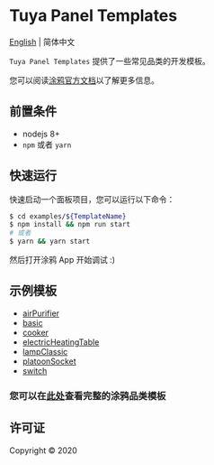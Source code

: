 # Tuya Panel Templates

[English](./README.md) | 简体中文

`Tuya Panel Templates` 提供了一些常见品类的开发模板。

您可以阅读[涂鸦官方文档](https://developer.tuya.com/cn/docs/iot)以了解更多信息。

## 前置条件

- nodejs 8+
- `npm` 或者 `yarn`

## 快速运行

快速启动一个面板项目，您可以运行以下命令：

```bash
$ cd examples/${TemplateName}
$ npm install && npm run start
# 或者
$ yarn && yarn start
```

然后打开涂鸦 App 开始调试 :)

## 示例模板

- [airPurifier](./examples/airPurifier)
- [basic](./examples/basic)
- [cooker](./examples/cooker)
- [electricHeatingTable](./examples/electricHeatingTable)
- [lampClassic](./examples/lampClassic)
- [platoonSocket](./examples/platoonSocket)
- [switch](./examples/switch)

### 您可以在[此处](./examples)查看完整的涂鸦品类模板

## 许可证

Copyright © 2020
